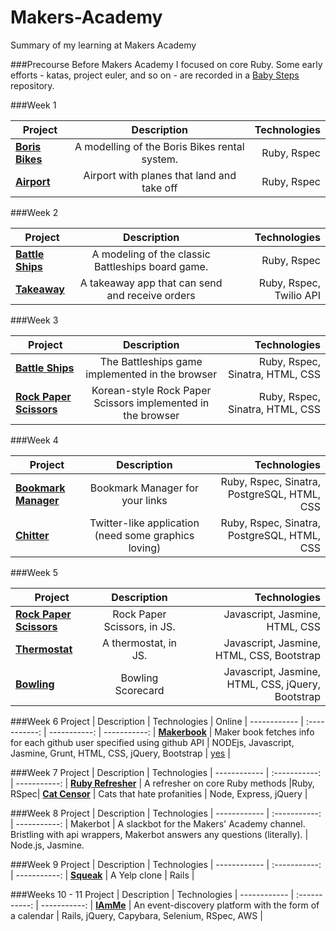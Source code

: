 # Makers-Academy
Summary of my learning at Makers Academy

###Precourse
Before Makers Academy I focused on core Ruby. Some early efforts - katas, project euler, and so on - are recorded in a [Baby Steps](https://github.com/ptolemybarnes/baby-steps) repository.

###Week 1

Project | Description | Technologies |
 ------------ | :-----------: | -----------: |
**[Boris Bikes](https://github.com/ptolemybarnes/ma-wk1-borisbikes)**  | A modelling of the Boris Bikes rental system.    |   Ruby, Rspec |
**[Airport](https://github.com/ptolemybarnes/ma-wk1-airports.git)** |     Airport with planes that land and take off      |   Ruby, Rspec |


###Week 2

Project | Description | Technologies |
 ------------ | :-----------: | -----------: |
**[Battle Ships](https://github.com/ptolemybarnes/ma-wk2-battleships)**  |    A modeling of the classic Battleships board game.      |  Ruby, Rspec |
**[Takeaway](https://github.com/ptolemybarnes/ma-wk2-takeaway)** |     A takeaway app that can send and receive orders     |   Ruby, Rspec, Twilio API |

###Week 3

Project | Description | Technologies |
 ------------ | :-----------: | -----------: |
**[Battle Ships](https://github.com/ptolemybarnes/ma-wk3-battleships-online)**  |    The Battleships game implemented in the browser     | Ruby, Rspec, Sinatra, HTML, CSS |
**[Rock Paper Scissors](https://github.com/ptolemybarnes/ma-wk3-rps-online)** |    Korean-style Rock Paper Scissors implemented in the browser     |         Ruby, Rspec, Sinatra, HTML, CSS |

###Week 4


Project | Description | Technologies |
 ------------ | :-----------: | -----------: |
**[Bookmark Manager](https://github.com/ptolemybarnes/ma-wk4-bookmarks-manager)**  |    Bookmark Manager for your links     | Ruby, Rspec, Sinatra, PostgreSQL, HTML, CSS |
**[Chitter](https://github.com/ptolemybarnes/ma-wk4-chitter)** |     Twitter-like application (need some graphics loving)     |         Ruby, Rspec, Sinatra, PostgreSQL, HTML, CSS |

###Week 5

Project | Description | Technologies |
 ------------ | :-----------: | -----------: |
**[Rock Paper Scissors](https://github.com/sandagolcea/rock-paper-scissors-js)**  |    Rock Paper Scissors, in JS.     | Javascript, Jasmine, HTML, CSS |
**[Thermostat](https://github.com/ptolemybarnes/javascript/tree/master/ma-wk5-thermostat-js)**  |    A thermostat, in JS.    | Javascript, Jasmine, HTML, CSS, Bootstrap |
**[Bowling](https://github.com/ptolemybarnes/ma-wk5-bowling-js)** |     Bowling Scorecard     |         Javascript, Jasmine, HTML, CSS, jQuery, Bootstrap |


###Week 6
Project | Description | Technologies | Online |
 ------------ | :-----------: | -----------: | -----------: |
**[Makerbook](https://github.com/sandagolcea/makerbook)** |     Maker book fetches info for each github user specified using github API     |         NODEjs, Javascript, Jasmine, Grunt, HTML, CSS, jQuery, Bootstrap | [yes](http://makerbook.herokuapp.com/user/new) |


###Week 7
Project | Description | Technologies |
 ------------ | :-----------: | -----------: |
**[Ruby Refresher](https://github.com/ptolemybarnes/wk7-ruby-refresher)** |  A refresher on core Ruby methods   |Ruby, RSpec|
**[Cat Censor](https://github.com/jacobmitchinson/catSensor)**  |   Cats that hate profanities  | Node, Express, jQuery | 

###Week 8
Project | Description | Technologies |
 ------------ | :-----------: | -----------: |
Makerbot      |          A slackbot for the Makers' Academy channel. Bristling with api wrappers, Makerbot answers any questions (literally). | Node.js, Jasmine.

###Week 9
Project | Description | Technologies |
 ------------ | :-----------: | -----------: |
**[Squeak](https://github.com/ptolemybarnes/ma-wk9-squeak)**      | A Yelp clone     | Rails |

###Weeks 10 - 11
Project | Description | Technologies |
 ------------ | :-----------: | -----------: |
**[IAmMe](https://github.com/ciawalsh/iamME)**      | An event-discovery platform with the form of a calendar  | Rails, jQuery, Capybara, Selenium, RSpec, AWS |

